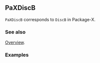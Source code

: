 ## PaXDiscB

`PaXDiscB` corresponds to `DiscB` in Package-X.

### See also

[Overview](Extra/FeynHelpers.md).

### Examples